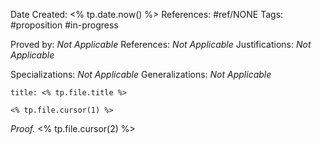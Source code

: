 Date Created: <% tp.date.now() %>
References: #ref/NONE
Tags: #proposition #in-progress

Proved by: <i>Not Applicable</i>
References: <i>Not Applicable</i>
Justifications: <i>Not Applicable</i>

Specializations: <i>Not Applicable</i>
Generalizations: <i>Not Applicable</i>

```ad-proposition
title: <% tp.file.title %>

<% tp.file.cursor(1) %>

```

<i>Proof.</i> <% tp.file.cursor(2) %>